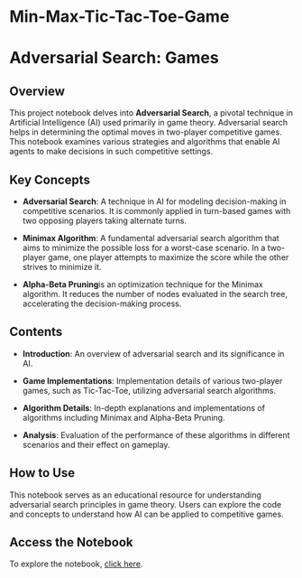 # Min-Max-Tic-Tac-Toe-Game

# Adversarial Search: Games

## Overview

This project notebook delves into **Adversarial Search**, a pivotal technique in Artificial Intelligence (AI) used primarily in game theory. Adversarial search helps in determining the optimal moves in two-player competitive games. This notebook examines various strategies and algorithms that enable AI agents to make decisions in such competitive settings.

## Key Concepts

- **Adversarial Search**: A technique in AI for modeling decision-making in competitive scenarios. It is commonly applied in turn-based games with two opposing players taking alternate turns.

- **Minimax Algorithm**: A fundamental adversarial search algorithm that aims to minimize the possible loss for a worst-case scenario. In a two-player game, one player attempts to maximize the score while the other strives to minimize it.

- **Alpha-Beta Pruning**is an optimization technique for the Minimax algorithm. It reduces the number of nodes evaluated in the search tree, accelerating the decision-making process.

## Contents

- **Introduction**: An overview of adversarial search and its significance in AI.

- **Game Implementations**: Implementation details of various two-player games, such as Tic-Tac-Toe, utilizing adversarial search algorithms.

- **Algorithm Details**: In-depth explanations and implementations of algorithms including Minimax and Alpha-Beta Pruning.

- **Analysis**: Evaluation of the performance of these algorithms in different scenarios and their effect on gameplay.

## How to Use

This notebook serves as an educational resource for understanding adversarial search principles in game theory. Users can explore the code and concepts to understand how AI can be applied to competitive games.

## Access the Notebook

To explore the notebook, [click here](#). 


